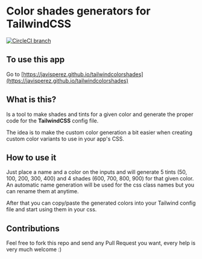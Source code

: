 # Color shades generators for TailwindCSS

[![CircleCI branch](https://img.shields.io/circleci/project/github/javisperez/tailwindcolorshades/master.svg)](https://circleci.com/gh/javisperez/tailwindcolorshades/tree/master)

## To use this app
Go to [https://javisperez.github.io/tailwindcolorshades](https://javisperez.github.io/tailwindcolorshades)

## What is this?
Is a tool to make shades and tints for a given color and generate the proper code for the **TailwindCSS** config file.

The idea is to make the custom color generation a bit easier when creating custom color variants to use in your app's CSS.

## How to use it
Just place a name and a color on the inputs and will generate 5 tints (50, 100, 200, 300, 400) and 4 shades (600, 700, 800, 900) for that given color. An automatic name generation will be used for the css class names but you can rename them at anytime.

After that you can copy/paste the generated colors into your Tailwind config file and start using them in your css.

## Contributions
Feel free to fork this repo and send any Pull Request you want, every help is very much welcome :)
